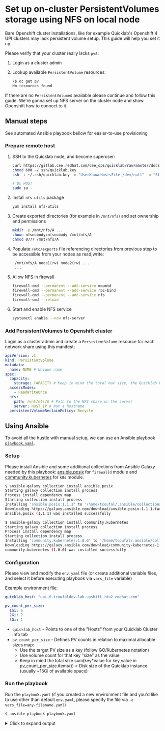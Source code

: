 # Set up on-cluster PersistentVolumes storage using NFS on local node

Bare Openshift cluster installations, like for example Quicklab's Openshift 4 UPI clusters may lack persistent volume setup. This guide will help you set it up.

Please verify that your cluster really lacks `pv`s:

1. Login as a cluster admin
2. Lookup available `PersistentVolume` resources:

   ```bash
   \$ oc get pv
   No resources found
   ```

If there are no `PersistentVolume`s available please continue and follow this guide. We're gonna set up NFS server on the cluster node and show Openshift how to connect to it.

## Manual steps

See automated Ansible playbook bellow for easier-to-use provisioning

### Prepare remote host

1. SSH to the Quicklab node, and become superuser:

   ```sh
   curl https://gitlab.cee.redhat.com/cee_ops/quicklab/raw/master/docs/quicklab.key --output ~/.ssh/quicklab.key
   chmod 600 ~/.ssh/quicklab.key
   ssh -i ~/.ssh/quicklab.key -o "UserKnownHostsFile /dev/null" -o "StrictHostKeyChecking no" quicklab@HOST

   # On HOST
   sudo su -
   ```

2. Install `nfs-utils` package

   ```sh
   yum install nfs-utils
   ```

3. Create exported directories (for example in `/mnt/nfs`) and set ownership and permissions

   ```sh
   mkdir -p /mnt/nfs/A ...
   chown nfsnobody:nfsnobody /mnt/nfs/A
   chmod 0777 /mnt/nfs/A
   ```

4. Populate `/etc/exports` file referencing directories from previous step to be accessible from your nodes as read,write:

   ```txt
    /mnt/nfs/A node1(rw) node2(rw) ...
    ...
   ```

5. Allow NFS in firewall

   ```sh
   firewall-cmd --permanent --add-service mountd
   firewall-cmd --permanent --add-service rpc-bind
   firewall-cmd --permanent --add-service nfs
   firewall-cmd --reload
   ```

6. Start and enable NFS service

   ```sh
   systemctl enable --now nfs-server
   ```

### Add PersistentVolumes to Openshift cluster

Login as a cluster admin and create a `PersistentVolume` resource for each network share using this manifest:

```yaml
apiVersion: v1
kind: PersistentVolume
metadata:
  name: NAME # Unique name
spec:
  capacity:
    storage: CAPACITY # Keep in mind the total max size, the Quicklab host has a disk size of 20Gi total (usually ~15Gi of available and usable space)
  accessModes:
    - ReadWriteOnce
  nfs:
    path: /mnt/nfs/A # Path to the NFS share on the server
    server: HOST_IP # Not a hostname
  persistentVolumeReclaimPolicy: Recycle
```

## Using Ansible

To avoid all the hustle with manual setup, we can use an Ansible playbook [`playbook.yaml`](playbook.yaml).

### Setup

Please install Ansible and some additional collections from Ansible Galaxy needed by this playbook: [ansible.posix](https://galaxy.ansible.com/ansible/posix) for `firewalld` module and [community.kubernetes](https://galaxy.ansible.com/community/kubernetes) for `k8s` module.

```bash
$ ansible-galaxy collection install ansible.posix
Starting galaxy collection install process
Process install dependency map
Starting collection install process
Installing 'ansible.posix:1.1.1' to '/home/tcoufal/.ansible/collections/ansible_collections/ansible/posix'
Downloading https://galaxy.ansible.com/download/ansible-posix-1.1.1.tar.gz to /home/tcoufal/.ansible/tmp/ansible-local-43567u9ge76rl/tmpyttcjmul
ansible.posix (1.1.1) was installed successfully

$ ansible-galaxy collection install community.kubernetes
Starting galaxy collection install process
Process install dependency map
Starting collection install process
Installing 'community.kubernetes:1.0.0' to '/home/tcoufal/.ansible/collections/ansible_collections/community/kubernetes'
Downloading https://galaxy.ansible.com/download/community-kubernetes-1.0.0.tar.gz to /home/tcoufal/.ansible/tmp/ansible-local-29431yk2zoutk/tmpwgl4xsnb
community.kubernetes (1.0.0) was installed successfully
```

### Configuration

Please view and modify the `env.yaml` file (or create additional variable files, and select it before executing playbook via `vars_file` variable)

Example environment file:

```yaml
quicklab_host: "upi-0.tcoufaldev.lab.upshift.rdu2.redhat.com"

pv_count_per_size:
  1Gi: 6
  2Gi: 2
  5Gi: 1
```

- `quicklab_host` - Points to one of the "Hosts" from your Quicklab Cluster info tab
- `pv_count_per_size` - Defines PV counts in relation to maximal allocable sizes map:
  - Use the target PV size as a key (follow GO/Kubernetes notation)
  - Use volume count for that key "size" as the value
  - Keep in mind the total size sum(key\*value for key,value in pv_count_per_size.items()) < Disk size of the Quicklab instance (usually ~15Gi of available space)

### Run the playbook

Run the `playbook.yaml` (if you created a new environment file and you'd like to use other than default `env.yaml`, please specify the file via `-e vars_file=any-filename.yaml`)

<!-- markdownlint-capture -->
<!-- markdownlint-disable commands-show-output no-inline-html -->

```bash
$ ansible-playbook playbook.yaml
```

<details>
<summary>Click to expand output</summary>

```bash
PLAY [Dynamically create Quicklab host in Ansible] **********************************************************************************************************************************

TASK [Gathering Facts] **************************************************************************************************************************************************************
ok: [localhost]

TASK [include_vars] *****************************************************************************************************************************************************************
ok: [localhost]

TASK [set_fact] *********************************************************************************************************************************************************************
ok: [localhost]

TASK [Fetch Quicklab certificate] ***************************************************************************************************************************************************
ok: [localhost]

TASK [Adding host] ******************************************************************************************************************************************************************
changed: [localhost]

TASK [community.kubernetes.k8s_info] ************************************************************************************************************************************************
ok: [localhost]

TASK [set_fact] *********************************************************************************************************************************************************************
ok: [localhost]

PLAY [Setup NFS on Openshift host] **************************************************************************************************************************************************

TASK [Gathering Facts] **************************************************************************************************************************************************************
ok: [quicklab]

TASK [set_fact] *********************************************************************************************************************************************************************
ok: [quicklab]

TASK [Install the NFS server] *******************************************************************************************************************************************************
ok: [quicklab]

TASK [Create export dirs] ***********************************************************************************************************************************************************
ok: [quicklab] => (item=['1Gi', 0])
ok: [quicklab] => (item=['1Gi', 1])
ok: [quicklab] => (item=['1Gi', 2])
ok: [quicklab] => (item=['1Gi', 3])
ok: [quicklab] => (item=['1Gi', 4])
ok: [quicklab] => (item=['1Gi', 5])
ok: [quicklab] => (item=['2Gi', 0])
ok: [quicklab] => (item=['2Gi', 1])
ok: [quicklab] => (item=['5Gi', 0])

TASK [Populate /etc/exports file] ***************************************************************************************************************************************************
changed: [quicklab]

TASK [Allow services in firewall] ***************************************************************************************************************************************************
ok: [quicklab] => (item=nfs)
ok: [quicklab] => (item=rpc-bind)
ok: [quicklab] => (item=mountd)

TASK [Reload firewall] **************************************************************************************************************************************************************
changed: [quicklab]

TASK [Enable and start NFS server] **************************************************************************************************************************************************
ok: [quicklab]

TASK [Reload exports when the server was already started] ***************************************************************************************************************************
changed: [quicklab]

PLAY [Create PersistentVolumes in OpenShift] ****************************************************************************************************************************************

TASK [Gathering Facts] **************************************************************************************************************************************************************
ok: [localhost]

TASK [Find IPv4 of the host] ********************************************************************************************************************************************************
ok: [localhost]

TASK [Create PersistentVolume resource] *********************************************************************************************************************************************
ok: [localhost] => (item=['1Gi', 0])
ok: [localhost] => (item=['1Gi', 1])
ok: [localhost] => (item=['1Gi', 2])
ok: [localhost] => (item=['1Gi', 3])
ok: [localhost] => (item=['1Gi', 4])
ok: [localhost] => (item=['1Gi', 5])
ok: [localhost] => (item=['2Gi', 0])
ok: [localhost] => (item=['2Gi', 1])
ok: [localhost] => (item=['5Gi', 0])

PLAY RECAP **************************************************************************************************************************************************************************
localhost                  : ok=10   changed=1    unreachable=0    failed=0    skipped=0    rescued=0    ignored=0
quicklab                   : ok=9    changed=3    unreachable=0    failed=0    skipped=0    rescued=0    ignored=0
```

</details>
<!-- markdownlint-restore -->
